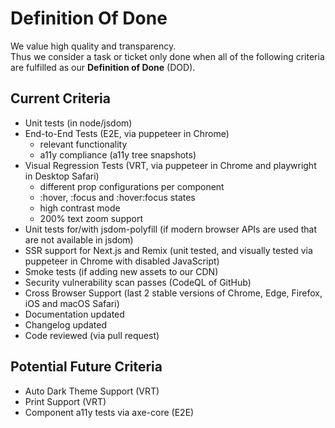 # Definition Of Done

We value high quality and transparency.  
Thus we consider a task or ticket only done when all of the following criteria are fulfilled as our **Definition of
Done** (DOD).

<TableOfContents></TableOfContents>

## Current Criteria

- Unit tests (in node/jsdom)
- End-to-End Tests (E2E, via puppeteer in Chrome)
  - relevant functionality
  - a11y compliance (a11y tree snapshots)
- Visual Regression Tests (VRT, via puppeteer in Chrome and playwright in Desktop Safari)
  - different prop configurations per component
  - :hover, :focus and :hover:focus states
  - high contrast mode
  - 200% text zoom support
- Unit tests for/with jsdom-polyfill (if modern browser APIs are used that are not available in jsdom)
- SSR support for Next.js and Remix (unit tested, and visually tested via puppeteer in Chrome with disabled JavaScript)
- Smoke tests (if adding new assets to our CDN)
- Security vulnerability scan passes (CodeQL of GitHub)
- Cross Browser Support (last 2 stable versions of Chrome, Edge, Firefox, iOS and macOS Safari)
- Documentation updated
- Changelog updated
- Code reviewed (via pull request)

## Potential Future Criteria

- Auto Dark Theme Support (VRT)
- Print Support (VRT)
- Component a11y tests via axe-core (E2E)
